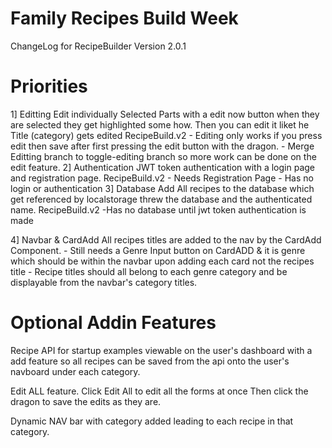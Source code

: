 # Family Recipes Build Week 

ChangeLog for RecipeBuilder Version 2.0.1

# Priorities 
1]  Editting
Edit individually Selected  Parts with a edit now button when they are selected they get highlighted some how. Then you can edit it liket he Title (category) gets edited
RecipeBuild.v2
    - Editing only works if you press edit then save after first pressing the edit button with the dragon. 
    - Merge Editting branch to toggle-editing branch so more work can be done on the edit feature. 
2]  Authentication
JWT token authentication with a login page and registration page. 
RecipeBuild.v2
    - Needs Registration Page
    - Has no login or authentication
3]  Database
Add All recipes to the database which get referenced by localstorage threw the database and the authenticated name. 
RecipeBuild.v2
    -Has no database until jwt token authentication is made

4]  Navbar & CardAdd
All recipes titles are added to the nav by the CardAdd Component.
    - Still needs a Genre Input button on CardADD & it is genre which should be within the navbar upon adding each card not the recipes title
    - Recipe titles should all belong to each genre category and be displayable from the navbar's category titles. 
# Optional Addin Features 

Recipe API for startup examples viewable on the user's dashboard with a add feature so all recipes can be saved from the api onto the user's navboard under each category. 

Edit ALL feature. Click Edit All to edit all the forms at once  Then click the dragon to save the edits as they are. 


Dynamic NAV bar with category added leading to each recipe in that category.



